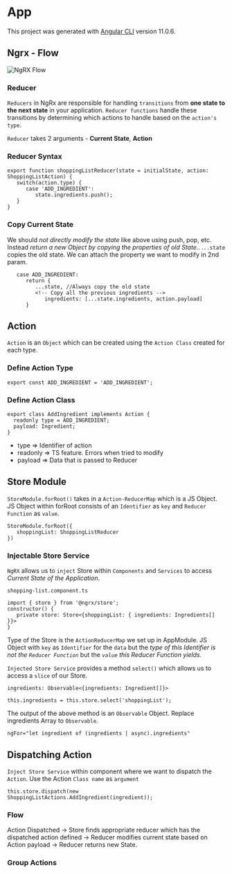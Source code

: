 # App

This project was generated with [Angular CLI](https://github.com/angular/angular-cli) version 11.0.6.

## Ngrx - Flow

![NgRX Flow](https://github.com/iswarya15/NgRX-Starter/src/assets/ngrx-flow.png)

### Reducer

`Reducers` in NgRx are responsible for handling `transitions` from **one state to the next state** in your application. `Reducer functions` handle these transitions by determining which actions to handle based on the `action's type`.

`Reducer` takes 2 arguments - **Current State**, **Action**

### Reducer Syntax

```
export function shoppingListReducer(state = initialState, action: ShoppingListAction) {
   switch(action.type) {
      case 'ADD_INGREDIENT':
         state.ingredients.push();
   }
}
```

### Copy Current State

We should _not directly modify the state_ like above using push, pop, etc. Instead _return a new Object by copying the properties of old State._. .`..state` copies the old state. We can attach the property we want to modify in 2nd param.

```
   case ADD_INGREDIENT:
      return {
         ...state, //Always copy the old state
         <!-- Copy all the previous ingredients -->
            ingredients: [...state.ingredients, action.payload]
      }
```

## Action

`Action` is an `Object` which can be created using the `Action Class` created for each type.

### Define Action Type

```
export const ADD_INGREDIENT = 'ADD_INGREDIENT';
```

### Define Action Class

```
export class AddIngredient implements Action {
  readonly type = ADD_INGREDIENT;
  payload: Ingredient;
}

```

- type => Identifier of action
- readonly => TS feature. Errors when tried to modify
- payload => Data that is passed to Reducer

## Store Module

`StoreModule.forRoot()` takes in a `Action-ReducerMap` which is a JS Object.
JS Object within forRoot consists of an `Identifier` as `key` and `Reducer Function` as `value`.

```
StoreModule.forRoot({
   shoppingList: ShoppingListReducer
})
```

### Injectable Store Service

`NgRX` allows us to `inject` Store within `Components` and `Services` to access _Current State of the Application_.

`shopping-list.component.ts`

```
import { store } from '@ngrx/store';
constructor() {
   private store: Store<{shoppingList: { ingredients: Ingredients[] }}>
}
```

Type of the Store is the `ActionReducerMap` we set up in AppModule. JS Object with `key` as `Identifier` for the `data` but the _type of this Identifier is not the `Reducer Function`_ but the _`value` this Reducer Function yields._

`Injected Store Service` provides a method `select()` which allows us to access a `slice` of our Store.

```
ingredients: Observable<{ingredients: Ingredient[]}>

this.ingredients = this.store.select('shoppingList');
```

The output of the above method is an `Observable` Object. Replace ingredients Array to `Observable`.

```
ngFor="let ingredient of (ingredients | async).ingredients"
```

## Dispatching Action

`Inject Store Service` within component where we want to dispatch the `Action`. Use the Action `Class name` as `argument`

```
this.store.dispatch(new ShoppingListActions.AddIngredient(ingredient));
```

### Flow

Action Dispatched -> Store finds appropriate reducer which has the dispatched action defined -> Reducer modifies current state based on Action payload -> Reducer returns new State.

### Group Actions
